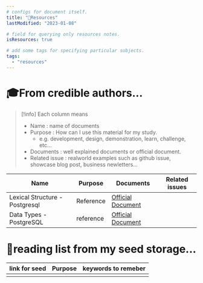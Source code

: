 ```yaml
---
# configs for document itself.
title: "🚚Resources"
lastModified: "2023-01-08"

# field for querying only resources notes.
isResources: true

# add some tags for specifying particular subjects.
tags:
  - "resources"
---
```

# 🎓From credible authors...
> [!info] Each column means
> - Name : name of documents
> - Purpose : How can I use this material for my study.
> 	- e.g. development, design, demonstration, learn, challenge, etc...
> - Documents : well explained documents or official document.
> - Related issue : realworld examples such as github issue, showcase blog post, business newletters...

| Name                           | Purpose   | Documents                                                                            | Related issues |
| ------------------------------ | --------- | ------------------------------------------------------------------------------------ | -------------- |
| Lexical Structure - Postgresql | Reference | [Official Document](https://www.postgresql.org/docs/current/sql-syntax-lexical.html) |                |
| Data Types - PostgreSQL        | reference | [Official Document](https://www.postgresql.org/docs/current/datatype.html)  |                |

# 🌱reading list from my seed storage...
| link for seed | Purpose | keywords to remeber |
| ------------- | ------- | ----------------- |
|               |         |                   |

